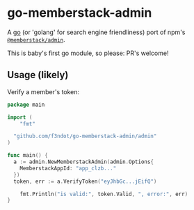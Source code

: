 # go-memberstack-admin

A [go](http://www.golang.org/) (or 'golang' for search engine friendliness) port of npm's [`@memberstack/admin`](https://www.npmjs.com/package/@memberstack/admin).

This is baby's first go module, so please: PR's welcome!

## Usage (likely)

Verify a member's token:

```go
package main

import (
	"fmt"

  "github.com/f3ndot/go-memberstack-admin/admin"
)

func main() {
  a := admin.NewMemberstackAdmin(admin.Options{
    MemberstackAppId: "app_clzb..."
  })
  token, err := a.VerifyToken("eyJhbGc...jEifQ")

	fmt.Println("is valid:", token.Valid, ", error:", err)
}
```
